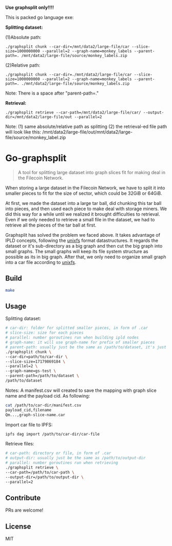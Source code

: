 **Use graphsplit only!!!!**

This is packed go language exe:


**Splitting dataset:**

(1)Absolute path: 

```shell
./graphsplit chunk --car-dir=/mnt/data2/large-file/car --slice-size=1000000000 --parallel=2 --graph-name=monkey_labels --parent-path=. /mnt/data2/large-file/source/monkey_labels.zip
```

(2)Relative path: 

```shell
./graphsplit chunk --car-dir=./mnt/data2/large-file/car --slice-size=1000000000 --parallel=2 --graph-name=monkey_labels --parent-path=. ./mnt/data2/large-file/source/monkey_labels.zip
```
Note: There is a space after "parent-path=."


**Retrieval:**

```shell
./graphsplit retrieve --car-path=/mnt/data2/large-file/car/ --output-dir=/mnt/data2/large-file/out --parallel=2
```

Note: (1) same absolute/relative path as splitting
          (2) the retrieval-ed file path will look like this: /mnt/data2/large-file/out/mnt/data2/large-file/source/monkey_label.zip


Go-graphsplit
==================
> A tool for splitting large dataset into graph slices fit for making deal in the Filecoin Network.


When storing a large dataset in the Filecoin Network, we have to split it into smaller pieces to fit for the size of sector, which could be 32GiB or 64GiB.

At first, we made the dataset into a large tar ball, did chunking this tar ball into pieces, and then used each piece to make deal with storage miners. We did this way for a while until we realized it brought difficulties to retrieval. Even if we only needed to retrieve a small file in the dataset, we had to retrieve all the pieces of the tar ball at first. 

Graphsplit has solved the problem we faced above. It takes advantage of IPLD concepts, following the [unixfs](https://github.com/ipfs/go-unixfs) format datastructures. It regards the dataset or it's sub-directory as a big graph and then cut the big graph into small graphs. The small graphs will keep its file system structure as possible as its in big graph. After that, we only need to organize small graph into a car file according to [unixfs](https://github.com/ipfs/go-unixfs).

## Build
```sh
make
```

## Usage

Splitting dataset:
```sh
# car-dir: folder for splitted smaller pieces, in form of .car
# slice-size: size for each pieces
# parallel: number goroutines run when building ipld nodes
# graph-name: it will use graph-name for prefix of smaller pieces
# parent-path: usually just be the same as /path/to/dataset, it's just a method to figure out relative path when building IPLD graph
./graphsplit chunk \
--car-dir=path/to/car-dir \
--slice-size=17179869184 \
--parallel=2 \
--graph-name=gs-test \
--parent-path=/path/to/dataset \
/path/to/dataset
```
Notes: A manifest.csv will created to save the mapping with graph slice name and the payload cid. As following:
```sh
cat /path/to/car-dir/manifest.csv
payload_cid,filename
Qm...,graph-slice-name.car
```

Import car file to IPFS: 
```sh
ipfs dag import /path/to/car-dir/car-file
```

Retrieve files:
```sh
# car-path: directory or file, in form of .car
# output-dir: usually just be the same as /path/to/output-dir
# parallel: number goroutines run when retrieving
./graphsplit retrieve \
--car-path=/path/to/car-path \
--output-dir=/path/to/output-dir \
--parallel=2
```

## Contribute

PRs are welcome!


## License

MIT

